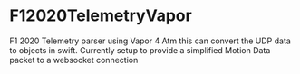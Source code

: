 # F12020TelemetryVapor
F1 2020 Telemetry parser using Vapor 4
Atm this can convert the UDP data to objects in swift. Currently setup to provide a simplified Motion Data packet to a websocket connection
